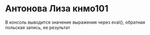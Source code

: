 # Антонова Лиза кнмо101

В консоль выводится значение выражения через eval(), обратная польская запись, ее результат
 
